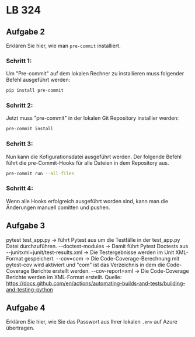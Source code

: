 # LB 324

## Aufgabe 2
Erklären Sie hier, wie man `pre-commit` installiert.
### Schritt 1:
  Um "Pre-commit" auf dem lokalen Rechner zu installieren muss folgender Befehl ausgeführt werden:
  ```bash
  pip install pre-commit
```
### Schritt 2:
  Jetzt muss "pre-commit" in der lokalen Git Repository installier werden:
  ```bash
  pre-commit install
```
### Schritt 3:
  Nun kann die Kofigurationsdatei ausgeführt werden. Der folgende Befehl führt die pre-Commit-Hooks für alle Dateien in dem Repository aus. 
  ```bash
  pre-commit run --all-files
```
### Schritt 4:
  Wenn alle Hooks erfolgreich ausgeführt worden sind, kann man die Änderungen manuell comitten und pushen. 
## Aufgabe 3
  pytest test_app.py -> führt Pytest aus um die Testfälle in der test_app.py Datei durchzuführen.
  --doctest-modules -> Damit führt Pytest Doctests aus 
  --junitxml=junit/test-results.xml -> Die Testergebnisse werden im Unit XML-Format gespeichert.
  --cov=com ->  Die Code-Coverage-Berechnung mit pytest-cov wird aktiviert und "com" ist das Verzeichnis in dem die Code-Coverage Berichte erstellt werden.
  --cov-report=xml -> Die Code-Coverage Berichte werden im XML-Format erstellt.
  Quelle: https://docs.github.com/en/actions/automating-builds-and-tests/building-and-testing-python
## Aufgabe 4
Erklären Sie hier, wie Sie das Passwort aus Ihrer lokalen `.env` auf Azure übertragen.
